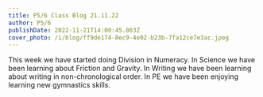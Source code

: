 ```yaml
---
title: P5/6 Class Blog 21.11.22
author: P5/6
publishDate: 2022-11-21T14:00:45.063Z
cover_photo: /i/blog/ff9de174-8ec9-4e02-b23b-7fa12ce7e3ac.jpeg
---
```

This week we have started doing Division in Numeracy. In Science we have been learning about Friction and Gravity. In Writing we have been learning about writing in non-chronological order. In PE we have been enjoying learning new gymnastics skills.
